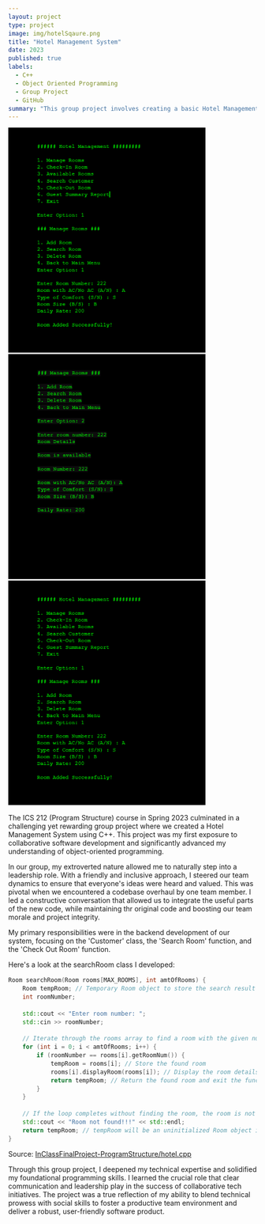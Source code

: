 ```yaml
---
layout: project
type: project
image: img/hotelSqaure.png
title: "Hotel Management System"
date: 2023
published: true
labels:
  - C++
  - Object Oriented Programming
  - Group Project
  - GitHub
summary: "This group project involves creating a basic Hotel Management System where users can perform various operations related to room management, customer check-in and check-out, and generate guest summary reports."
---
```


<div class="text-center p-4">
  <img width="400px" src="../img/Hotel1.PNG" alt="Hotel Management System">
  <img width="400px" src="../img/LAST.PNG" alt="Hotel Management System">
  <img width="400px" src="../img/Hotel2.PNG" alt="Hotel Management System">
</div>

The ICS 212 (Program Structure) course in Spring 2023 culminated in a challenging yet rewarding group project where we created a Hotel Management System using C++. This project was my first exposure to collaborative software development and significantly advanced my understanding of object-oriented programming.

In our group, my extroverted nature allowed me to naturally step into a leadership role. With a friendly and inclusive approach, I steered our team dynamics to ensure that everyone's ideas were heard and valued. This was pivotal when we encountered a codebase overhaul by one team member. I led a constructive conversation that allowed us to integrate the useful parts of the new code, while maintaining thr original code and boosting our team morale and project integrity.

My primary responsibilities were in the backend development of our system, focusing on the 'Customer' class, the 'Search Room' function, and the 'Check Out Room' function.

Here's a look at the searchRoom class I developed:
```cpp
Room searchRoom(Room rooms[MAX_ROOMS], int amtOfRooms) {
    Room tempRoom; // Temporary Room object to store the search result
    int roomNumber;

    std::cout << "Enter room number: ";
    std::cin >> roomNumber;

    // Iterate through the rooms array to find a room with the given number
    for (int i = 0; i < amtOfRooms; i++) {
        if (roomNumber == rooms[i].getRoomNum()) {
            tempRoom = rooms[i]; // Store the found room
            rooms[i].displayRoom(rooms[i]); // Display the room details
            return tempRoom; // Return the found room and exit the function
        }
    }

    // If the loop completes without finding the room, the room is not found
    std::cout << "Room not found!!!" << std::endl;
    return tempRoom; // tempRoom will be an uninitialized Room object if not found
}
```

Source: <a href="https://github.com/darriusdacquel/InClassFinalProject-ProgramStructure/blob/main/hotel.cpp">InClassFinalProject-ProgramStructure/hotel.cpp</a>

Through this group project, I deepened my technical expertise and solidified my foundational programming skills. I learned the crucial role that clear communication and leadership play in the success of collaborative tech initiatives. The project was a true reflection of my ability to blend technical prowess with social skills to foster a productive team environment and deliver a robust, user-friendly software product.
